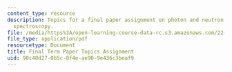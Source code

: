 ```yaml
---
content_type: resource
description: Topics for a final paper assignment on photon and neutron scattering
  spectroscopy.
file: /media/https%3A/open-learning-course-data-rc.s3.amazonaws.com/22-903-photon-and-neutron-scattering-spectroscopy-and-its-applications-in-condensed-matter-spring-2005/98c48d270b5c8f4eae909e436c3beaf9_fnl_assgnmnt_r.pdf
file_type: application/pdf
resourcetype: Document
title: Final Term Paper Topics Assignment
uid: 98c48d27-0b5c-8f4e-ae90-9e436c3beaf9
---
```

